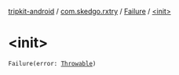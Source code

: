 [tripkit-android](../../index.md) / [com.skedgo.rxtry](../index.md) / [Failure](index.md) / [&lt;init&gt;](./-init-.md)

# &lt;init&gt;

`Failure(error: `[`Throwable`](https://kotlinlang.org/api/latest/jvm/stdlib/kotlin/-throwable/index.html)`)`